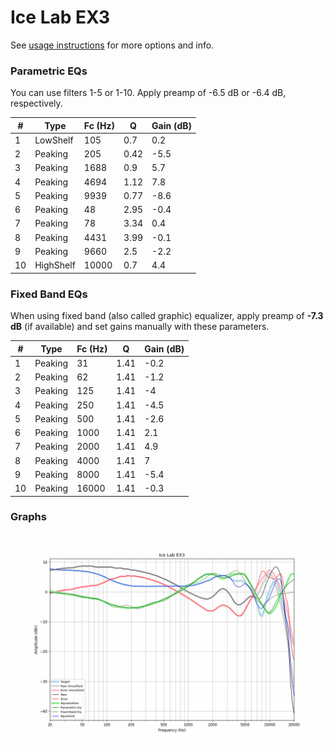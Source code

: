 # Ice Lab EX3
See [usage instructions](https://github.com/jaakkopasanen/AutoEq#usage) for more options and info.

### Parametric EQs
You can use filters 1-5 or 1-10. Apply preamp of -6.5 dB or -6.4 dB, respectively.

|   # | Type      |   Fc (Hz) |    Q |   Gain (dB) |
|-----|-----------|-----------|------|-------------|
|   1 | LowShelf  |       105 | 0.7  |         0.2 |
|   2 | Peaking   |       205 | 0.42 |        -5.5 |
|   3 | Peaking   |      1688 | 0.9  |         5.7 |
|   4 | Peaking   |      4694 | 1.12 |         7.8 |
|   5 | Peaking   |      9939 | 0.77 |        -8.6 |
|   6 | Peaking   |        48 | 2.95 |        -0.4 |
|   7 | Peaking   |        78 | 3.34 |         0.4 |
|   8 | Peaking   |      4431 | 3.99 |        -0.1 |
|   9 | Peaking   |      9660 | 2.5  |        -2.2 |
|  10 | HighShelf |     10000 | 0.7  |         4.4 |

### Fixed Band EQs
When using fixed band (also called graphic) equalizer, apply preamp of **-7.3 dB** (if available) and set gains manually with these parameters.

|   # | Type    |   Fc (Hz) |    Q |   Gain (dB) |
|-----|---------|-----------|------|-------------|
|   1 | Peaking |        31 | 1.41 |        -0.2 |
|   2 | Peaking |        62 | 1.41 |        -1.2 |
|   3 | Peaking |       125 | 1.41 |        -4   |
|   4 | Peaking |       250 | 1.41 |        -4.5 |
|   5 | Peaking |       500 | 1.41 |        -2.6 |
|   6 | Peaking |      1000 | 1.41 |         2.1 |
|   7 | Peaking |      2000 | 1.41 |         4.9 |
|   8 | Peaking |      4000 | 1.41 |         7   |
|   9 | Peaking |      8000 | 1.41 |        -5.4 |
|  10 | Peaking |     16000 | 1.41 |        -0.3 |

### Graphs
![](./Ice%20Lab%20EX3.png)
